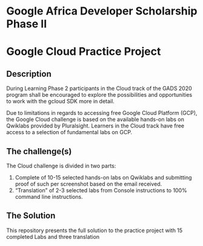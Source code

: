 # Google Africa Developer Scholarship Phase II
# Google Cloud Practice Project
## Description
During Learning Phase 2 participants in the Cloud track of the GADS 2020 program shall be encouraged to explore the possibilities and opportunities to work with the gcloud SDK more in detail.

Due to limitations in regards to accessing free Google Cloud Platform (GCP), the Google Cloud challenge is based on the available hands-on labs on Qwiklabs provided by Pluralsight. Learners in the Cloud track have free access to a selection of fundamental labs on GCP.
## The challenge(s)
The Cloud challenge is divided in two parts:

1. Complete of 10-15 selected hands-on labs on Qwiklabs and submitting proof of such per screenshot based on the email received.
2. “Translation” of 2-3 selected labs from Console instructions to 100% command line instructions.

## The Solution
This repository presents the full solution to the practice project with 15 completed Labs and three translation
